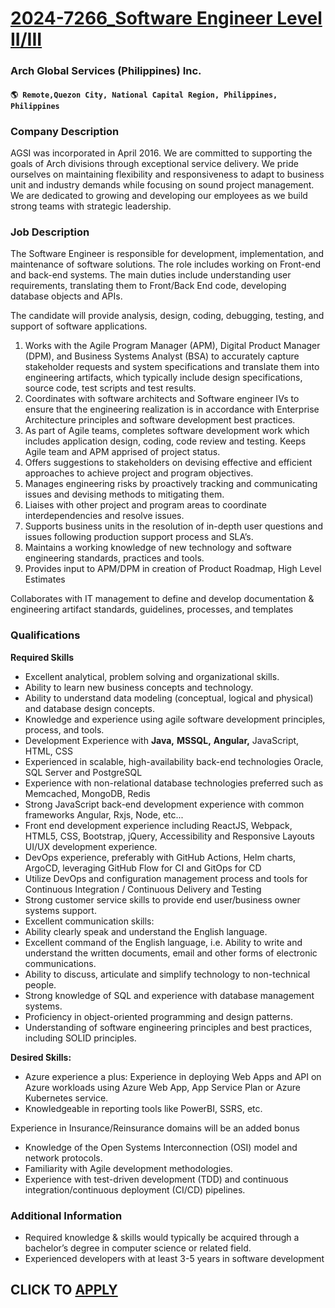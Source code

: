 # [2024-7266_Software Engineer Level II/III](https://www.remotewlb.com/apply/2024-7266-software-engineer-level-ii-iii)  
### Arch Global Services (Philippines) Inc.  
#### `🌎 Remote,Quezon City, National Capital Region, Philippines, Philippines`  

### **Company Description**

AGSI was incorporated in April 2016. We are committed to supporting the goals of Arch divisions through exceptional service delivery. We pride ourselves on maintaining flexibility and responsiveness to adapt to business unit and industry demands while focusing on sound project management. We are dedicated to growing and developing our employees as we build strong teams with strategic leadership.

###  **Job Description**

The Software Engineer is responsible for development, implementation, and maintenance of software solutions. The role includes working on Front-end and back-end systems. The main duties include understanding user requirements, translating them to Front/Back End code, developing database objects and APIs.

The candidate will provide analysis, design, coding, debugging, testing, and support of software applications.

  1. Works with the Agile Program Manager (APM), Digital Product Manager (DPM), and Business Systems Analyst (BSA) to accurately capture stakeholder requests and system specifications and translate them into engineering artifacts, which typically include design specifications, source code, test scripts and test results.
  2. Coordinates with software architects and Software engineer IVs to ensure that the engineering realization is in accordance with Enterprise Architecture principles and software development best practices.
  3. As part of Agile teams, completes software development work which includes application design, coding, code review and testing. Keeps Agile team and APM apprised of project status.
  4. Offers suggestions to stakeholders on devising effective and efficient approaches to achieve project and program objectives.
  5. Manages engineering risks by proactively tracking and communicating issues and devising methods to mitigating them.
  6. Liaises with other project and program areas to coordinate interdependencies and resolve issues.
  7. Supports business units in the resolution of in-depth user questions and issues following production support process and SLA’s.
  8. Maintains a working knowledge of new technology and software engineering standards, practices and tools.
  9. Provides input to APM/DPM in creation of Product Roadmap, High Level Estimates

Collaborates with IT management to define and develop documentation & engineering artifact standards, guidelines, processes, and templates

###  **Qualifications**

 **Required Skills**

  * Excellent analytical, problem solving and organizational skills.
  * Ability to learn new business concepts and technology.
  * Ability to understand data modeling (conceptual, logical and physical) and database design concepts.
  * Knowledge and experience using agile software development principles, process, and tools.
  * Development Experience with **Java,** **MSSQL,** **Angular,** JavaScript, HTML, CSS
  * Experienced in scalable, high-availability back-end technologies Oracle, SQL Server and PostgreSQL
  * Experience with non-relational database technologies preferred such as Memcached, MongoDB, Redis
  * Strong JavaScript back-end development experience with common frameworks Angular, Rxjs, Node, etc...
  * Front end development experience including ReactJS, Webpack, HTML5, CSS, Bootstrap, jQuery, Accessibility and Responsive Layouts UI/UX development experience.
  * DevOps experience, preferably with GitHub Actions, Helm charts, ArgoCD, leveraging GitHub Flow for CI and GitOps for CD
  * Utilize DevOps and configuration management process and tools for Continuous Integration / Continuous Delivery and Testing
  * Strong customer service skills to provide end user/business owner systems support.
  * Excellent communication skills:
  * Ability clearly speak and understand the English language.
  * Excellent command of the English language, i.e. Ability to write and understand the written documents, email and other forms of electronic communications.
  * Ability to discuss, articulate and simplify technology to non-technical people.
  * Strong knowledge of SQL and experience with database management systems.
  * Proficiency in object-oriented programming and design patterns.
  * Understanding of software engineering principles and best practices, including SOLID principles.

 **Desired Skills:**

  * Azure experience a plus: Experience in deploying Web Apps and API on Azure workloads using Azure Web App, App Service Plan or Azure Kubernetes service.
  * Knowledgeable in reporting tools like PowerBI, SSRS, etc.

Experience in Insurance/Reinsurance domains will be an added bonus

  * Knowledge of the Open Systems Interconnection (OSI) model and network protocols.
  * Familiarity with Agile development methodologies.
  * Experience with test-driven development (TDD) and continuous integration/continuous deployment (CI/CD) pipelines.

###  **Additional Information**

  * Required knowledge & skills would typically be acquired through a bachelor’s degree in computer science or related field.
  * Experienced developers with at least 3-5 years in software development

  
## CLICK TO [APPLY](https://www.remotewlb.com/apply/2024-7266-software-engineer-level-ii-iii)

